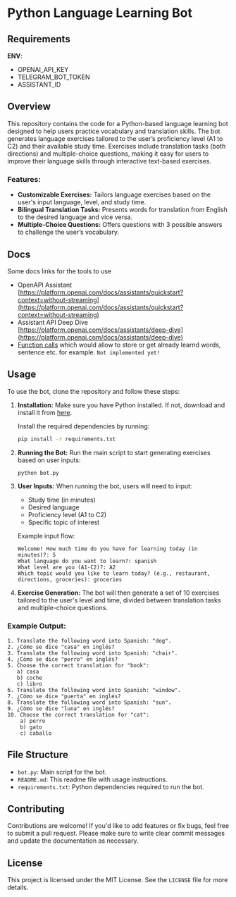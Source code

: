 # Python Language Learning Bot

## Requirements

**ENV**:
- OPENAI_API_KEY
- TELEGRAM_BOT_TOKEN
- ASSISTANT_ID

## Overview

This repository contains the code for a Python-based language learning bot designed to help users practice vocabulary and translation skills. The bot generates language exercises tailored to the user’s proficiency level (A1 to C2) and their available study time. Exercises include translation tasks (both directions) and multiple-choice questions, making it easy for users to improve their language skills through interactive text-based exercises.

### Features:
- **Customizable Exercises:** Tailors language exercises based on the user's input language, level, and study time.
- **Bilingual Translation Tasks:** Presents words for translation from English to the desired language and vice versa.
- **Multiple-Choice Questions:** Offers questions with 3 possible answers to challenge the user’s vocabulary.

## Docs

Some docs links for the tools to use

- OpenAPI Assistant [https://platform.openai.com/docs/assistants/quickstart?context=without-streaming](https://platform.openai.com/docs/assistants/quickstart?context=without-streaming)
- Assistant API Deep Dive [https://platform.openai.com/docs/assistants/deep-dive](https://platform.openai.com/docs/assistants/deep-dive)
- [Function calls](https://platform.openai.com/docs/assistants/tools/function-calling?context=streaming) which would allow to store or get already learnd words, sentence etc. for example. `Not implemented yet!`

## Usage

To use the bot, clone the repository and follow these steps:

1. **Installation:**
   Make sure you have Python installed. If not, download and install it from [here](https://www.python.org/downloads/).

   Install the required dependencies by running:
   ```bash
   pip install -r requirements.txt
   ```

2. **Running the Bot:**
   Run the main script to start generating exercises based on user inputs:
   ```bash
   python bot.py
   ```

3. **User Inputs:**
   When running the bot, users will need to input:
   - Study time (in minutes)
   - Desired language
   - Proficiency level (A1 to C2)
   - Specific topic of interest

   Example input flow:
   ```
   Welcome! How much time do you have for learning today (in minutes)?: 5
   What language do you want to learn?: spanish
   What level are you (A1-C2)?: A2
   Which topic would you like to learn today? (e.g., restaurant, directions, groceries): groceries
   ```

4. **Exercise Generation:**
   The bot will then generate a set of 10 exercises tailored to the user's level and time, divided between translation tasks and multiple-choice questions.

### Example Output:

```
1. Translate the following word into Spanish: "dog".
2. ¿Cómo se dice "casa" en inglés?
3. Translate the following word into Spanish: "chair".
4. ¿Cómo se dice "perro" en inglés?
5. Choose the correct translation for "book": 
   a) casa 
   b) coche 
   c) libro
6. Translate the following word into Spanish: "window".
7. ¿Cómo se dice "puerta" en inglés?
8. Translate the following word into Spanish: "sun".
9. ¿Cómo se dice "luna" en inglés?
10. Choose the correct translation for "cat":
    a) perro 
    b) gato 
    c) caballo
```

## File Structure

- `bot.py`: Main script for the bot.
- `README.md`: This readme file with usage instructions.
- `requirements.txt`: Python dependencies required to run the bot.

## Contributing

Contributions are welcome! If you'd like to add features or fix bugs, feel free to submit a pull request. Please make sure to write clear commit messages and update the documentation as necessary.

## License

This project is licensed under the MIT License. See the `LICENSE` file for more details.